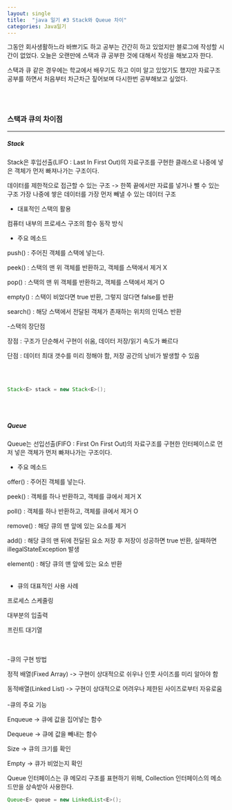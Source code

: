 ```yaml
---
layout: single
title:  "java 일기 #3 Stack와 Queue 차이"
categories: Java일기
---
```


그동안 회사생활하느라 바쁘기도 하고 공부는 간간히 하고 있었지만 블로그에 작성할 시간이 없었다.
오늘은 오랜만에 스택과 큐 공부한 것에 대해서 작성을 해보고자 한다.



스택과 큐 같은 경우에는 학교에서 배우기도 하고 이미 알고 있었기도 했지만 자료구조 공부를 하면서 
처음부터 차근차근 짚어보며 다시한번 공부해보고 싶었다.

<br/><br/>

### 스택과 큐의 차이점

---

##### Stack
Stack은 후입선출(LIFO : Last In First Out)의 자료구조를 구현한 클래스로 나중에 넣은 객체가 먼저 빠져나가는 구조이다.

데이터를 제한적으로 접근할 수 있는 구조 -> 한쪽 끝에서만 자료를 넣거나 뺄 수 있는 구조
가장 나중에 쌓은 데이터를 가장 먼저 빼낼 수 있는 데이터 구조

- 대표적인 스택의 활용


컴퓨터 내부의 프로세스 구조의 함수 동작 방식

- 주요 메소드


push() : 주어진 객체를 스택에 넣는다.

peek() : 스택의 맨 위 객체를 반환하고, 객체를 스택에서 제거 X

pop() : 스택의 맨 위 객체를 반환하고, 객체를 스택에서 제거 O

empty() : 스택이 비었다면 true 반환, 그렇지 않다면 false를 반환

search() : 해당 스택에서 전달된 객체가 존재하는 위치의 인덱스 반환


-스택의 장단점

장점 : 구조가 단순해서 구현이 쉬움, 데이터 저장/읽기 속도가 빠르다

단점 : 데이터 최대 갯수를 미리 정해야 함, 저장 공간의 낭비가 발생할 수 있음


<br/><br/>

```java
Stack<E> stack = new Stack<E>();
```

<br/><br/>

##### Queue
Queue는 선입선출(FIFO : First On First Out)의 자료구조를 구현한 인터페이스로 먼저 넣은 객체가 먼저 빠져나가는 구조이다.

- 주요 메소드


offer() : 주어진 객체를 넣는다.

peek() : 객체를 하나 반환하고, 객체를 큐에서 제거 X

poll() : 객체를 하나 반환하고, 객체를 큐에서 제거 O

remove() : 해당 큐의 맨 앞에 있는 요소를 제거

add() : 해당 큐의 맨 뒤에 전달된 요소 저장 후 저장이 성공하면 true 반환, 실패하면 illegalStateException 발생

element() : 해당 큐의 맨 앞에 있는 요소 반환
<br/><br/>
- 큐의 대표적인 사용 사례


프로세스 스케줄링

대부분의 입출력

프린트 대기열

<br/><br/>
-큐의 구현 방법

정적 배열(Fixed Array) -> 구현이 상대적으로 쉬우나 인풋 사이즈를 미리 알아야 함

동적배열(Linked List) -> 구현이 상대적으로 어려우나 제한된 사이즈로부터 자유로움
<br/><br/>
-큐의 주요 기능

Enqueue -> 큐에 값을 집어넣는 함수

Dequeue -> 큐에 값을 빼내는 함수

Size -> 큐의 크기를 확인

Empty -> 큐가 비었는지 확인


Queue 인터페이스는 큐 메모리 구조를 표현하기 위해, Collection 인터페이스의 메소드만을 상속받아 사용한다.

```java
Queue<E> queue = new LinkedList<E>();
```

